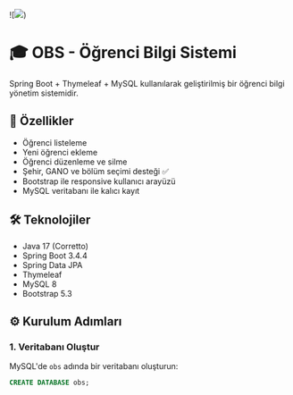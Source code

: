 ![[![](https://mermaid.ink/img/pako:eNrtWN9v2zYQ_lcIAgWcxTamuI5tIQjQ2MkQIG2HZk-FXxiLtglQokBS2dws-dt3MvWDtEklXbFhD_OLJH53x-N9H4-Sn_BKJBTHeMWJUgtGNpKkywzB7907dJ1ppndoXmJUmeG9IbrXRUIzjZ7MYPkb3Ilsg1hijdxryWBszaTSn0hKjyEIFkCUmeFTkT5QeQzTlDBuDS9E8cAp2uTEGvyQJJJCtsRcbXOaE6nTcglJc9vipxuqb5PeCSrX5A7f1IsB1ORi4crGDXqCHoVdlDLGHekM0cDhCPd2dQJhXJtwrOuylIEYBgv7_pIT8DTFdz1LxIz7_CpmwPfDITelcw1XV1-ElsEyAR-HyjFqb-1oz-ZiS9uSxpvUnXnluyarguudHYAp_VJx8lLLW71Jcx1aeUUnNyaNkFYr9FWdlUQ5-XuVpnqOzSt1rjfn03HxVsypXDWaQHDJVtrXKySlnvFcKE34HDqcu6o5C5ZkD4XrsahyCHg3cFdFy1yDW3YPhr1_bVYUiGAZHEdxWID-vvjtc0dzL9H_dn__F-RiVt2eEbee9bdou1SP4KuyfiR5TqVd2VMtoNa9Cj-x6u_YmNO416KNpWVW5AnR1JjeSJFageG2j5pJwqr4QqEQTAu5Q7eZphJamVcflp21mIsLVjtdXlqJrVmWXO38Z9LnXDOREe5rL8ZvYRHQKynx9qPObv530nW6a5NlG_PFX8F7Kh_ZiqI7squ17VSuxt-QR3lWch5ow8Doi7dfX-2aMnnFZFv6KfG6KfJIK8AnQ9fYKLE2L5Ppo1edEsqp69R1Ktm68KiiLU94N1ZU3KY5PziJDjWuDke8r5OWQ-IZPJ6hagfKfvqf_3-Sf9igc5FpKTj37s4W9Cmi3rvKefwxLZxyyLrh-CMcQNx3um_F73NJoag3QqZhMy9JfXQFHQ0sv1AF73x91DXLdcL0fg7DWsi0m-E3z-jj_Mioi3Vv6ONTjZOyf6sty6vTrP6IXeKUZLslRoPBJTxEcGd9BMTogXKYRSEtXL-fBoPmLTZGK5ANYZkbu1bLxZ_Doa_lxIjBhabtp8CxCMusDsLFqGje2fwOXhV63OxkrIm-z-kHJ6taoO1g1d8QYqipeKoJiNGWKNzHG8kSHGtZ0D5OqYRXR3jE-827xHoL5V3iGG4TuiYgxSVeZs_glpPsqxBp7SlFsdnieE24gicj7uofkcaEZgmVc1FkGsdn48k-Bo6f8B84js6i4WgS_Xw-no5Hk-lsPOrjHY4H0_fDyWQURdNoFI3Oo1n03Mff9tNGw7PxbPx-Nh2fR9PxLBo9_wW4K5YL?type=png)](https://mermaid.live/edit#pako:eNrtWN9v2zYQ_lcIAgWcxTamuI5tIQjQ2MkQIG2HZk-FXxiLtglQokBS2dws-dt3MvWDtEklXbFhD_OLJH53x-N9H4-Sn_BKJBTHeMWJUgtGNpKkywzB7907dJ1ppndoXmJUmeG9IbrXRUIzjZ7MYPkb3Ilsg1hijdxryWBszaTSn0hKjyEIFkCUmeFTkT5QeQzTlDBuDS9E8cAp2uTEGvyQJJJCtsRcbXOaE6nTcglJc9vipxuqb5PeCSrX5A7f1IsB1ORi4crGDXqCHoVdlDLGHekM0cDhCPd2dQJhXJtwrOuylIEYBgv7_pIT8DTFdz1LxIz7_CpmwPfDITelcw1XV1-ElsEyAR-HyjFqb-1oz-ZiS9uSxpvUnXnluyarguudHYAp_VJx8lLLW71Jcx1aeUUnNyaNkFYr9FWdlUQ5-XuVpnqOzSt1rjfn03HxVsypXDWaQHDJVtrXKySlnvFcKE34HDqcu6o5C5ZkD4XrsahyCHg3cFdFy1yDW3YPhr1_bVYUiGAZHEdxWID-vvjtc0dzL9H_dn__F-RiVt2eEbee9bdou1SP4KuyfiR5TqVd2VMtoNa9Cj-x6u_YmNO416KNpWVW5AnR1JjeSJFageG2j5pJwqr4QqEQTAu5Q7eZphJamVcflp21mIsLVjtdXlqJrVmWXO38Z9LnXDOREe5rL8ZvYRHQKynx9qPObv530nW6a5NlG_PFX8F7Kh_ZiqI7squ17VSuxt-QR3lWch5ow8Doi7dfX-2aMnnFZFv6KfG6KfJIK8AnQ9fYKLE2L5Ppo1edEsqp69R1Ktm68KiiLU94N1ZU3KY5PziJDjWuDke8r5OWQ-IZPJ6hagfKfvqf_3-Sf9igc5FpKTj37s4W9Cmi3rvKefwxLZxyyLrh-CMcQNx3um_F73NJoag3QqZhMy9JfXQFHQ0sv1AF73x91DXLdcL0fg7DWsi0m-E3z-jj_Mioi3Vv6ONTjZOyf6sty6vTrP6IXeKUZLslRoPBJTxEcGd9BMTogXKYRSEtXL-fBoPmLTZGK5ANYZkbu1bLxZ_Doa_lxIjBhabtp8CxCMusDsLFqGje2fwOXhV63OxkrIm-z-kHJ6taoO1g1d8QYqipeKoJiNGWKNzHG8kSHGtZ0D5OqYRXR3jE-827xHoL5V3iGG4TuiYgxSVeZs_glpPsqxBp7SlFsdnieE24gicj7uofkcaEZgmVc1FkGsdn48k-Bo6f8B84js6i4WgS_Xw-no5Hk-lsPOrjHY4H0_fDyWQURdNoFI3Oo1n03Mff9tNGw7PxbPx-Nh2fR9PxLBo9_wW4K5YL))
# 🎓 OBS - Öğrenci Bilgi Sistemi

Spring Boot + Thymeleaf + MySQL kullanılarak geliştirilmiş bir öğrenci bilgi yönetim sistemidir.

## 🚀 Özellikler

- Öğrenci listeleme
- Yeni öğrenci ekleme
- Öğrenci düzenleme ve silme
- Şehir, GANO ve bölüm seçimi desteği ✅
- Bootstrap ile responsive kullanıcı arayüzü
- MySQL veritabanı ile kalıcı kayıt

## 🛠️ Teknolojiler

- Java 17 (Corretto)
- Spring Boot 3.4.4
- Spring Data JPA
- Thymeleaf
- MySQL 8
- Bootstrap 5.3

## ⚙️ Kurulum Adımları

### 1. Veritabanı Oluştur

MySQL'de `obs` adında bir veritabanı oluşturun:

```sql
CREATE DATABASE obs;
